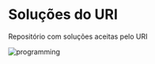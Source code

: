 # Soluções do URI

Repositório com soluções aceitas pelo URI


![programming](https://user-images.githubusercontent.com/7417707/77787886-11141200-703f-11ea-9d90-e7cfb74d7776.png)
